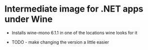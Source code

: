 # Intermediate image for .NET apps under Wine

* Installs wine-mono 6.1.1 in one of the locations wine looks for it

* TODO - make changing the version a little easier